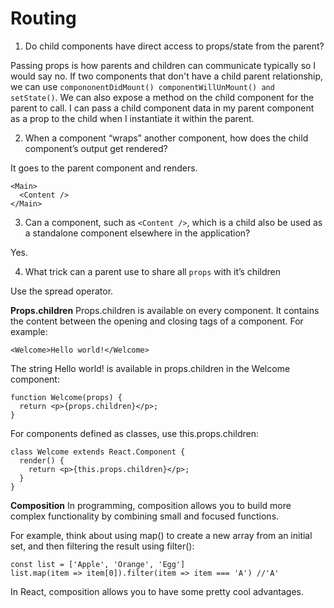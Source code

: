 # Routing

1. Do child components have direct access to props/state from the parent?

Passing props is how parents and children can communicate typically so I would say no. If two components that don't have a child parent relationship, we can use ```compononentDidMount() componentWillUnMount() and setState()```. We can also expose a method on the child component for the parent to call. I can pass a child component data in my parent component as a prop to the child when I instantiate it within the parent.

2. When a component “wraps” another component, how does the child component’s output get rendered?

It goes to the parent component and renders.

```
<Main>
  <Content />
</Main>
```

3. Can a component, such as ```<Content />```, which is a child also be used as a standalone component elsewhere in the application?

Yes.

4. What trick can a parent use to share all ```props``` with it’s children

Use the spread operator.


**Props.children**
Props.children is available on every component. It contains the content between the opening and closing tags of a component. For example:
```
<Welcome>Hello world!</Welcome>
```
The string Hello world! is available in props.children in the Welcome component:

```
function Welcome(props) {
  return <p>{props.children}</p>;
}
```
For components defined as classes, use this.props.children:

```
class Welcome extends React.Component {
  render() {
    return <p>{this.props.children}</p>;
  }
}
```

**Composition**
In programming, composition allows you to build more complex functionality by combining small and focused functions.

For example, think about using map() to create a new array from an initial set, and then filtering the result using filter():

```
const list = ['Apple', 'Orange', 'Egg']
list.map(item => item[0]).filter(item => item === 'A') //'A'
```

In React, composition allows you to have some pretty cool advantages.
